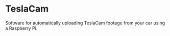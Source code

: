 # TeslaCam

Software for automatically uploading TeslaCam footage from your car using a Raspberry Pi.